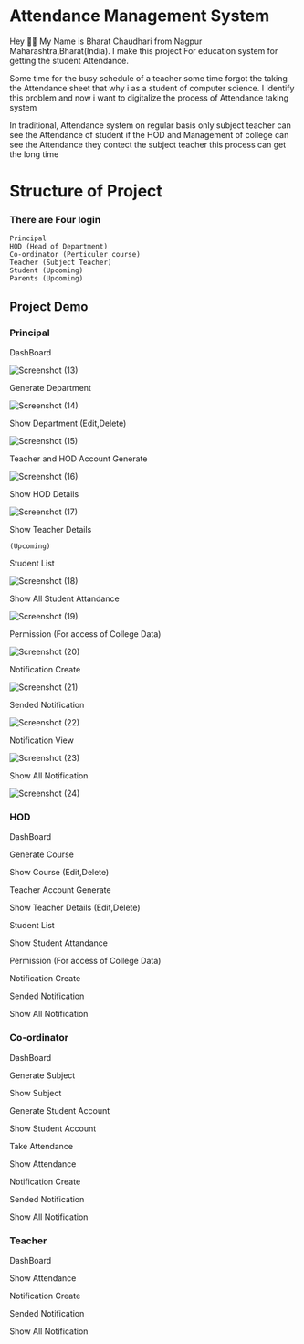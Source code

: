 
# Attendance Management System

Hey 🙋‍♂️ My Name is Bharat Chaudhari from Nagpur Maharashtra,Bharat(India). I make this project For education system for getting the student Attendance.

Some time for the busy schedule of a teacher some time forgot the taking the Attendance sheet that why i as a student of computer science. I identify this problem and now i want to digitalize the process of Attendance taking system

In traditional, Attendance system on regular basis only subject teacher can see the Attendance of student if the HOD and Management of college can see the Attendance they contect the subject teacher this process can get the long time

# Structure of Project
### There are Four login 
    Principal
    HOD (Head of Department)
    Co-ordinator (Perticuler course)
    Teacher (Subject Teacher)
    Student (Upcoming)
    Parents (Upcoming)

## Project Demo

### Principal

DashBoard

![Screenshot (13)](https://github.com/Bharat9011/Attendance-management-system/assets/97335704/c81a1bd2-473b-4919-9c6d-f3f47a191de7)

Generate Department

![Screenshot (14)](https://github.com/Bharat9011/Attendance-management-system/assets/97335704/9697fb8d-6043-43f0-869f-21f763bb8368)

Show Department (Edit,Delete)

![Screenshot (15)](https://github.com/Bharat9011/Attendance-management-system/assets/97335704/d0e2e6fd-8dc9-45ed-a0b6-34371bf6a871)

Teacher and HOD Account Generate

![Screenshot (16)](https://github.com/Bharat9011/Attendance-management-system/assets/97335704/3d8a11f1-65f2-434e-b965-ca3ab215eebc)

Show HOD Details

![Screenshot (17)](https://github.com/Bharat9011/Attendance-management-system/assets/97335704/7014ccde-98ed-448c-85eb-dd8698c2f162)

Show Teacher Details

    (Upcoming)

Student List

![Screenshot (18)](https://github.com/Bharat9011/Attendance-management-system/assets/97335704/46ac630b-290d-4484-8794-9f7aac5d34ec)

Show All Student Attandance

![Screenshot (19)](https://github.com/Bharat9011/Attendance-management-system/assets/97335704/dcea1f19-7267-4e5f-8b72-ff86c689e5c9)

Permission (For access of College Data)

![Screenshot (20)](https://github.com/Bharat9011/Attendance-management-system/assets/97335704/708d16ce-da26-45af-a241-5eddbda0650b)

Notification Create

![Screenshot (21)](https://github.com/Bharat9011/Attendance-management-system/assets/97335704/17eb537a-5088-4f9a-94ce-92a2d22e9c2b)

Sended Notification

![Screenshot (22)](https://github.com/Bharat9011/Attendance-management-system/assets/97335704/9f4de322-af12-4bd5-aec8-5202baf1dfe2)

Notification View

![Screenshot (23)](https://github.com/Bharat9011/Attendance-management-system/assets/97335704/e9c7c914-95e5-4e0b-97ac-a31a10ce9a33)

Show All Notification

![Screenshot (24)](https://github.com/Bharat9011/Attendance-management-system/assets/97335704/e7e5920c-cbb3-4659-baf0-289db781d5d4)

### HOD

DashBoard



Generate Course

Show Course (Edit,Delete)

Teacher Account Generate

Show Teacher Details (Edit,Delete)

Student List

Show Student Attandance

Permission (For access of College Data)

Notification Create

Sended Notification 

Show All Notification

### Co-ordinator

DashBoard

Generate Subject

Show Subject

Generate Student Account

Show Student Account

Take Attendance

Show Attendance

Notification Create

Sended Notification 

Show All Notification

### Teacher

DashBoard

Show Attendance

Notification Create

Sended Notification 

Show All Notification
